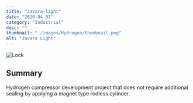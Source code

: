 ```yaml
---
title: "Javara-light"
date: "2020-04-01"
category: "Industrial"
desc: ""
thumbnail: "./images/Hydrogen/thumbnail.png"
alt: "Javara Light"
---
```


![Lock](https://i.imgur.com/GH9RSdm.png)

## Summary

Hydrogen compressor development project that does not require additional sealing by applying a magnet type rodless cylinder.
